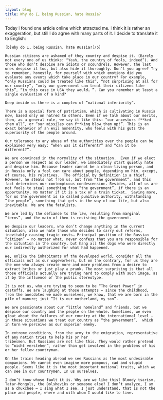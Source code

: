 ```yaml
---
layout: blog
title: Why do I, being Russian, hate Russia?
---
```


Today I found one article online which attracted me. I think it is rather an exaggeration, but still I do agree with many parts of it.
I decide to translate it to English:

	[b]Why do I, being Russian, hate Russia?[/b]

	Russian citizens are ashamed of they country and despise it. (Barely not every one of us thinks: “Yeah, the country of fools, indeed”). And those who don’t despise are idiots or scoundrels. However, the last ones despise it too, but also hide it thoroughly. Don’t you agree? Try to remember, honestly, for yourself with which emotions did you evaluate any events which take place in our country? For example, “only Russians could be treated like this”, “not surprising at all for our country”, “only our government can treat their citizens like this”, “in this case in USA they would… ”. Can you remember at least a single evaluation of a kind?

	Deep inside us there is a complex of “national inferiority”.

	There is a special form of patriotism, which is cultivating in Russia now, based only on hatred to others. Even if we talk about our merits, then, as a general rule, we say it like this: “our ancestors f**ked them all”, or “our missiles can f**king blow them up!”. This is an exact behavior of an evil nonentity, who feels with his guts the superiority of the people around. 

	Our tolerance to any abuse of the authorities over the people can be explained very easy: “when was it different?” and “can it be different?”.

	We are convinced in the normality of the situation.  Even if we elect a person we respect as our leader, we immediately start quietly hate and despise him. Because leader cannot be a clean-living person, and in Russia only a fool can care about people, depending on him, except, of course, his relatives.  The official by definition is a thief. However, he steals not from us, but from “the government”, and this fact determines our contemptuous condescension. Besides, all of us are not fools to steal something from “the government”, if there is an opportunity. No matter if it is a tax or a train ticket.  Saying more, for us the government is so called punitive authority, withstanding “the people”, something that gets in the way of our life, but also inevitable. We are the fatalists. 

	We are led by the defiance to the law, resulting from marginal “terms”, and the main of them is resisting the government.

	We despise our leaders, who don’t change anything in the current situation, also we hate those who decides to carry out reforms, inevitably causing tragic costs… Principal position of the Russian “citizen” – no matter what, never confess that you are responsible for the situation in the country, but hang all the dogs who were directly our indirectly authorized for what had happened. 

	We, unlike the inhabitants of the developed world, consider all the officials not as our wageworkers, but on the contrary, for us they are the one who always create more and more problems from a desire to extract bribes or just play a prank. The most surprising is that all those officials actually are trying hard to comply with such image, as if by the influence of the public stereotype. 

	It is not us, who are trying to seem to be “The Great Power” in castoffs. We are laughing at those attempts – since the childhood, from the anecdotes we made ourselves, we know, that we are born in the pile of manure; just “It is our motherland, my son”. 

	We are passionate about our “little homeland” and friends, but we despise our country and the people on the whole. Sometimes, we even gloat about the failures of our country at the international level – in those situations we treat our country as “the government”,  which in turn we perceive as our superior enemy. 

	In extreme conditions, from the army to the emigration, representative of any nation tries to help his or her 
	tribesmen. But Russians are not like this. They would rather pretend to “nicht verstehen”, rather than get involved in the problems of his or her fellow countryman.

	On the trains heading abroad we see Russians as the most undesirable companions. We cannot even imagine more pompous, cad and stupid people. Seems like it is the most important national traits, which we can see in our countrymen. In us ourselves. 

	I don’t know whose fault it is. Why are we like this? Bloody tsarism, Tatar-Mongols, the Bolsheviks or someone else? I don’t analyze, I am as a chukchee – I sing what I see. I just understand, that is not the place and people, where and with whom I would like to live.  

